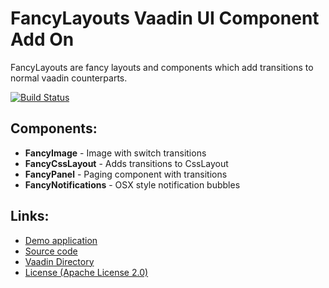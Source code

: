 FancyLayouts Vaadin UI Component Add On
=======================================

FancyLayouts are fancy layouts and components which add transitions to normal vaadin counterparts.

[![Build Status](http://siika.fi:8888/jenkins/job/FancyLayouts%20(Vaadin)/badge/icon)](http://siika.fi:8888/jenkins/job/FancyLayouts%20(Vaadin)/)

Components:
-----------

  * **FancyImage** - Image with switch transitions
  * **FancyCssLayout** - Adds transitions to CssLayout
  * **FancyPanel** - Paging component with transitions
  * **FancyNotifications** - OSX style notification bubbles

Links:
------
  * [Demo application](http://siika.fi:8080/FancyLayoutsDemo)
  * [Source code](https://github.com/alump/FancyLayouts)
  * [Vaadin Directory](http://vaadin.com/directory#addon/fancylayouts)
  * [License (Apache License 2.0)](http://www.apache.org/licenses/LICENSE-2.0.html)
